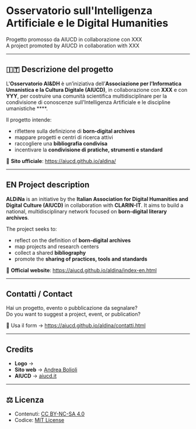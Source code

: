 # Osservatorio sull'Intelligenza Artificiale e le Digital Humanities  
 Progetto promosso da AIUCD in collaborazione con XXX  
 A project promoted by AIUCD in collaboration with XXX

---

## 🇮🇹  Descrizione del progetto

L'**Osservatorio AI&DH** è un’iniziativa dell’**Associazione per l’Informatica Umanistica e la Cultura Digitale (AIUCD)**, in collaborazione con **XXX** e con **YYY**, per costruire una comunità scientifica multidisciplinare per la condivisione di conoscenze sull'Intelligenza Artificiale e le discipline umanistiche ****.

Il progetto intende:
- riflettere sulla definizione di **born-digital archives**
- mappare progetti e centri di ricerca attivi
- raccogliere una **bibliografia condivisa**
- incentivare la **condivisione di pratiche, strumenti e standard**

🔗 **Sito ufficiale**: https://aiucd.github.io/aldina/

---

## EN  Project description

**ALDiNa** is an initiative by the **Italian Association for Digital Humanities and Digital Culture (AIUCD)** in collaboration with **CLARIN-IT**. It aims to build a national, multidisciplinary network focused on **born-digital literary archives**.

The project seeks to:
- reflect on the definition of **born-digital archives**
- map projects and research centers
- collect a shared **bibliography**
- promote the **sharing of practices, tools and standards**

🔗 **Official website**: https://aiucd.github.io/aldina/index-en.html

---

##  Contatti / Contact

Hai un progetto, evento o pubblicazione da segnalare?  
Do you want to suggest a project, event, or publication?

📩 Usa il form → https://aiucd.github.io/aldina/contatti.html

---

##  Credits

- **Logo** → []()  
- **Sito web** → [Andrea Bolioli](https://www.linkedin.com/in/andreabolioli/)  
- **AIUCD** → [aiucd.it](https://www.aiucd.it)

---

## ⚖️ Licenza

- Contenuti: [CC BY-NC-SA 4.0](https://creativecommons.org/licenses/by-nc-sa/4.0/)
- Codice: [MIT License](LICENSE)
